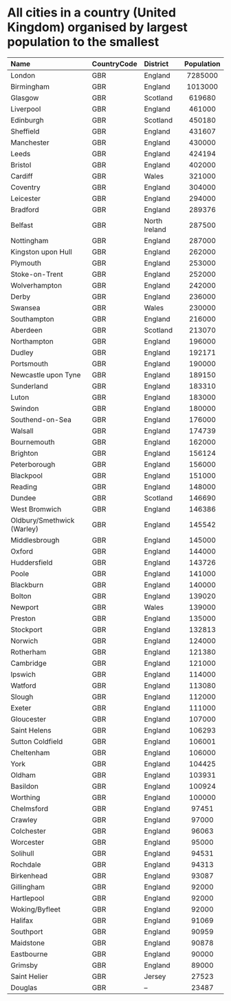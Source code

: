 # All cities in a country (United Kingdom) organised by largest population to the smallest

| Name | CountryCode | District | Population |
| :--- | :--- | :--- | :---: |
|London|GBR|England|7285000|
|Birmingham|GBR|England|1013000|
|Glasgow|GBR|Scotland|619680|
|Liverpool|GBR|England|461000|
|Edinburgh|GBR|Scotland|450180|
|Sheffield|GBR|England|431607|
|Manchester|GBR|England|430000|
|Leeds|GBR|England|424194|
|Bristol|GBR|England|402000|
|Cardiff|GBR|Wales|321000|
|Coventry|GBR|England|304000|
|Leicester|GBR|England|294000|
|Bradford|GBR|England|289376|
|Belfast|GBR|North Ireland|287500|
|Nottingham|GBR|England|287000|
|Kingston upon Hull|GBR|England|262000|
|Plymouth|GBR|England|253000|
|Stoke-on-Trent|GBR|England|252000|
|Wolverhampton|GBR|England|242000|
|Derby|GBR|England|236000|
|Swansea|GBR|Wales|230000|
|Southampton|GBR|England|216000|
|Aberdeen|GBR|Scotland|213070|
|Northampton|GBR|England|196000|
|Dudley|GBR|England|192171|
|Portsmouth|GBR|England|190000|
|Newcastle upon Tyne|GBR|England|189150|
|Sunderland|GBR|England|183310|
|Luton|GBR|England|183000|
|Swindon|GBR|England|180000|
|Southend-on-Sea|GBR|England|176000|
|Walsall|GBR|England|174739|
|Bournemouth|GBR|England|162000|
|Brighton|GBR|England|156124|
|Peterborough|GBR|England|156000|
|Blackpool|GBR|England|151000|
|Reading|GBR|England|148000|
|Dundee|GBR|Scotland|146690|
|West Bromwich|GBR|England|146386|
|Oldbury/Smethwick (Warley)|GBR|England|145542|
|Middlesbrough|GBR|England|145000|
|Oxford|GBR|England|144000|
|Huddersfield|GBR|England|143726|
|Poole|GBR|England|141000|
|Blackburn|GBR|England|140000|
|Bolton|GBR|England|139020|
|Newport|GBR|Wales|139000|
|Preston|GBR|England|135000|
|Stockport|GBR|England|132813|
|Norwich|GBR|England|124000|
|Rotherham|GBR|England|121380|
|Cambridge|GBR|England|121000|
|Ipswich|GBR|England|114000|
|Watford|GBR|England|113080|
|Slough|GBR|England|112000|
|Exeter|GBR|England|111000|
|Gloucester|GBR|England|107000|
|Saint Helens|GBR|England|106293|
|Sutton Coldfield|GBR|England|106001|
|Cheltenham|GBR|England|106000|
|York|GBR|England|104425|
|Oldham|GBR|England|103931|
|Basildon|GBR|England|100924|
|Worthing|GBR|England|100000|
|Chelmsford|GBR|England|97451|
|Crawley|GBR|England|97000|
|Colchester|GBR|England|96063|
|Worcester|GBR|England|95000|
|Solihull|GBR|England|94531|
|Rochdale|GBR|England|94313|
|Birkenhead|GBR|England|93087|
|Gillingham|GBR|England|92000|
|Hartlepool|GBR|England|92000|
|Woking/Byfleet|GBR|England|92000|
|Halifax|GBR|England|91069|
|Southport|GBR|England|90959|
|Maidstone|GBR|England|90878|
|Eastbourne|GBR|England|90000|
|Grimsby|GBR|England|89000|
|Saint Helier|GBR|Jersey|27523|
|Douglas|GBR|–|23487|
